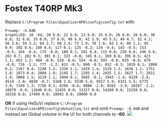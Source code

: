 # Fostex T40RP Mk3
Replace `C:\Program Files\EqualizerAPO\config\config.txt` with:
```
Preamp: -6.0dB
GraphicEQ: 10 -84; 20 6.0; 22 6.0; 23 6.0; 25 6.0; 26 6.0; 28 6.0; 30 6.0; 32 6.0; 35 6.0; 37 6.0; 40 6.0; 42 5.9; 45 5.5; 49 4.7; 52 4.2; 56 3.6; 59 3.2; 64 2.7; 68 2.4; 73 1.9; 78 1.6; 83 1.4; 89 1.1; 95 0.9; 102 0.6; 109 0.4; 117 0.1; 125 -0.2; 134 -0.4; 143 -0.5; 153 -0.5; 164 -0.4; 175 -0.0; 188 0.1; 201 0.4; 215 0.6; 230 0.6; 246 0.6; 263 0.7; 282 0.3; 301 0.1; 323 -0.0; 345 0.1; 369 0.6; 395 0.5; 423 1.1; 452 1.2; 484 -0.0; 518 -0.6; 554 -0.6; 593 -0.8; 635 -0.8; 679 -0.8; 726 -1.3; 777 -1.2; 832 -0.5; 890 -0.5; 952 -0.3; 1019 0.1; 1090 0.2; 1167 0.4; 1248 1.2; 1336 1.1; 1429 1.4; 1529 1.3; 1636 1.1; 1751 1.0; 1873 0.4; 2004 1.0; 2145 1.7; 2295 1.4; 2455 1.5; 2627 1.7; 2811 1.9; 3008 1.5; 3219 1.1; 3444 0.1; 3685 -0.1; 3943 -1.4; 4219 -2.4; 4514 -2.0; 4830 -0.7; 5168 2.8; 5530 5.4; 5917 5.9; 6331 5.5; 6775 3.9; 7249 1.3; 7756 0.3; 8299 -0.6; 8880 -2.9; 9502 -3.9; 10167 -2.2; 10879 -0.0; 11640 0.0; 12455 0.0; 13327 0.0; 14260 0.0; 15258 0.0; 16326 0.0; 17469 0.0; 18692 0.0; 20000 0.0
```
**OR** if using HeSuVi replace `C:\Program Files\EqualizerAPO\config\HeSuVi\eq.txt` and omit `Preamp: -6.0dB` and instead set Global volume in the UI for both channels to **-60**.
![](https://raw.githubusercontent.com/jaakkopasanen/AutoEq/master/results/SBAF-Serious/innerfidelity/onear/Fostex%20T40RP%20Mk3/Fostex%20T40RP%20Mk3.png)